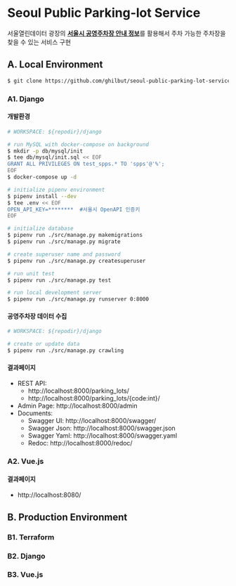 # Seoul Public Parking-lot Service
서울열린데이터 광장의 [**서울시 공영주차장 안내 정보**](http://data.seoul.go.kr/dataList/OA-13122/S/1/datasetView.do)를 활용해서 주차 가능한 주차장을 찾을 수 있는 서비스 구현



## A. Local Environment

```bash
$ git clone https://github.com/ghilbut/seoul-public-parking-lot-service.git
```


### A1. Django

#### 개발환경

```bash
# WORKSPACE: ${repodir}/django

# run MySQL with docker-compose on background
$ mkdir -p db/mysql/init
$ tee db/mysql/init.sql << EOF
GRANT ALL PRIVILEGES ON test_spps.* TO 'spps'@'%';
EOF
$ docker-compose up -d

# initialize pipenv environment
$ pipenv install --dev
$ tee .env << EOF
OPEN_API_KEY=********  #서울시 OpenAPI 인증키
EOF

# initialize database
$ pipenv run ./src/manage.py makemigrations
$ pipenv run ./src/manage.py migrate

# create superuser name and password
$ pipenv run ./src/manage.py createsuperuser

# run unit test
$ pipenv run ./src/manage.py test

# run local development server
$ pipenv run ./src/manage.py runserver 0:8000
```

#### 공영주차장 데이터 수집

```bash
# WORKSPACE: ${repodir}/django

# create or update data
$ pipenv run ./src/manage.py crawling
```

#### 결과페이지

- REST API:
  - http://localhost:8000/parking_lots/
  - http://localhost:8000/parking_lots/{code:int}/
- Admin Page: http://localhost:8000/admin
- Documents:
  - Swagger UI: http://localhost:8000/swagger/
  - Swagger Json: http://localhost:8000/swagger.json
  - Swagger Yaml: http://localhost:8000/swagger.yaml
  - Redoc: http://localhost:8000/redoc/


### A2. Vue.js

#### 결과페이지

- http://localhost:8080/



## B. Production Environment


### B1. Terraform


### B2. Django


### B3. Vue.js
